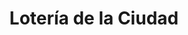 ---
title: "Lotería de la Ciudad"
url: /ciudad-autonoma-de-buenos-aires/loteria-de-la-ciudad-juramento/
shop: lotería
---